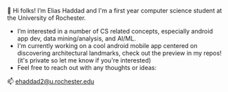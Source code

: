 👋 Hi folks! I’m Elias Haddad and I'm a first year computer science student at the University of Rochester. 

- I’m interested in a number of CS related concepts, especially android app dev, data mining/analysis, and AI/ML.
- I'm currently working on a cool android mobile app centered on discovering architectural landmarks, check out the preview in my repos! (it's private so let me know if you're interested)
- Feel free to reach out with any thoughts or ideas:

📫 ehaddad2@u.rochester.edu 

<!---
ehaddad2/ehaddad2 is a ✨ special ✨ repository because its `README.md` (this file) appears on your GitHub profile.
You can click the Preview link to take a look at your changes.
--->
